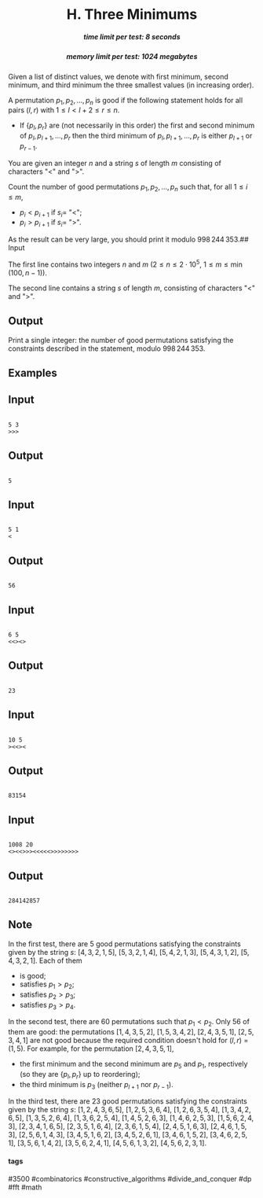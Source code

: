 <h1 style='text-align: center;'> H. Three Minimums</h1>

<h5 style='text-align: center;'>time limit per test: 8 seconds</h5>
<h5 style='text-align: center;'>memory limit per test: 1024 megabytes</h5>

Given a list of distinct values, we denote with first minimum, second minimum, and third minimum the three smallest values (in increasing order).

A permutation $p_1, p_2, \dots, p_n$ is good if the following statement holds for all pairs $(l,r)$ with $1\le l < l+2 \le r\le n$. 

* If $\{p_l, p_r\}$ are (not necessarily in this order) the first and second minimum of $p_l, p_{l+1}, \dots, p_r$ then the third minimum of $p_l, p_{l+1},\dots, p_r$ is either $p_{l+1}$ or $p_{r-1}$.

You are given an integer $n$ and a string $s$ of length $m$ consisting of characters "<" and ">".

Count the number of good permutations $p_1, p_2,\dots, p_n$ such that, for all $1\le i\le m$, 

* $p_i < p_{i+1}$ if $s_i =$ "<";
* $p_i > p_{i+1}$ if $s_i =$ ">".

 As the result can be very large, you should print it modulo $998\,244\,353$.## Input

The first line contains two integers $n$ and $m$ ($2 \le n \le 2 \cdot 10^5$, $1 \leq m \leq \min(100, n-1)$).

The second line contains a string $s$ of length $m$, consisting of characters "<" and ">".

## Output

Print a single integer: the number of good permutations satisfying the constraints described in the statement, modulo $998\,244\,353$.

## Examples

## Input


```

5 3
>>>

```
## Output


```

5

```
## Input


```

5 1
<

```
## Output


```

56

```
## Input


```

6 5
<<><>

```
## Output


```

23

```
## Input


```

10 5
><<><

```
## Output


```

83154

```
## Input


```

1008 20
<><<>>><<<<<>>>>>>>>

```
## Output


```

284142857

```
## Note

In the first test, there are $5$ good permutations satisfying the constraints given by the string $s$: $[4, 3, 2, 1, 5]$, $[5, 3, 2, 1, 4]$, $[5, 4, 2, 1, 3]$, $[5, 4, 3, 1, 2]$, $[5, 4, 3, 2, 1]$. Each of them 

* is good;
* satisfies $p_1 > p_2$;
* satisfies $p_2 > p_3$;
* satisfies $p_3 > p_4$.

In the second test, there are $60$ permutations such that $p_1 < p_2$. Only $56$ of them are good: the permutations $[1, 4, 3, 5, 2]$, $[1, 5, 3, 4, 2]$, $[2, 4, 3, 5, 1]$, $[2, 5, 3, 4, 1]$ are not good because the required condition doesn't hold for $(l, r)$ = $(1, 5)$. For example, for the permutation $[2, 4, 3, 5, 1]$, 

* the first minimum and the second minimum are $p_5$ and $p_1$, respectively (so they are $\{p_l, p_r\}$ up to reordering);
* the third minimum is $p_3$ (neither $p_{l+1}$ nor $p_{r-1}$).

In the third test, there are $23$ good permutations satisfying the constraints given by the string $s$: $[1, 2, 4, 3, 6, 5]$, $[1, 2, 5, 3, 6, 4]$, $[1, 2, 6, 3, 5, 4]$, $[1, 3, 4, 2, 6, 5]$, $[1, 3, 5, 2, 6, 4]$, $[1, 3, 6, 2, 5, 4]$, $[1, 4, 5, 2, 6, 3]$, $[1, 4, 6, 2, 5, 3]$, $[1, 5, 6, 2, 4, 3]$, $[2, 3, 4, 1, 6, 5]$, $[2, 3, 5, 1, 6, 4]$, $[2, 3, 6, 1, 5, 4]$, $[2, 4, 5, 1, 6, 3]$, $[2, 4, 6, 1, 5, 3]$, $[2, 5, 6, 1, 4, 3]$, $[3, 4, 5, 1, 6, 2]$, $[3, 4, 5, 2, 6, 1]$, $[3, 4, 6, 1, 5, 2]$, $[3, 4, 6, 2, 5, 1]$, $[3, 5, 6, 1, 4, 2]$, $[3, 5, 6, 2, 4, 1]$, $[4, 5, 6, 1, 3, 2]$, $[4, 5, 6, 2, 3, 1]$.



#### tags 

#3500 #combinatorics #constructive_algorithms #divide_and_conquer #dp #fft #math 